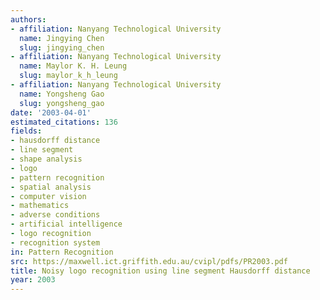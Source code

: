 ```yaml
---
authors:
- affiliation: Nanyang Technological University
  name: Jingying Chen
  slug: jingying_chen
- affiliation: Nanyang Technological University
  name: Maylor K. H. Leung
  slug: maylor_k_h_leung
- affiliation: Nanyang Technological University
  name: Yongsheng Gao
  slug: yongsheng_gao
date: '2003-04-01'
estimated_citations: 136
fields:
- hausdorff distance
- line segment
- shape analysis
- logo
- pattern recognition
- spatial analysis
- computer vision
- mathematics
- adverse conditions
- artificial intelligence
- logo recognition
- recognition system
in: Pattern Recognition
src: https://maxwell.ict.griffith.edu.au/cvipl/pdfs/PR2003.pdf
title: Noisy logo recognition using line segment Hausdorff distance
year: 2003
---
```

